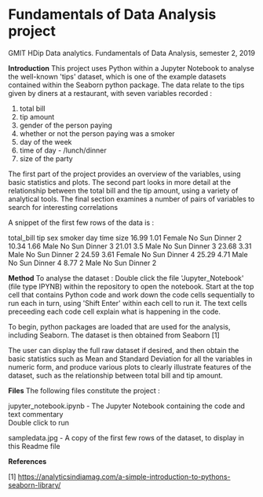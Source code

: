 # Fundamentals of Data Analysis project
GMIT HDip Data analytics. Fundamentals of Data Analysis, semester 2, 2019 

**Introduction**
This project uses Python within a Jupyter Notebook to analyse the well-known 'tips' dataset, which is one of the example datasets contained within the Seaborn python package. The data relate to the tips given by diners at a restaurant, with seven variables recorded : 
1. total bill 
2. tip amount
3. gender of the person paying
4. whether or not the person paying was a smoker
5. day of the week
6. time of day - /lunch/dinner
7. size of the party

The first part of the project provides an overview of the variables, using basic statistics and plots.
The second part looks in more detail at the relationship between the total bill and the tip amount, using a variety of analytical tools.
The final section examines a number of pairs of variables to search for interesting correlations 

A snippet of the first few rows of the data is :  

total_bill	  tip	  sex	    smoker	day	time	size
16.99	        1.01	Female	No	    Sun	Dinner	2
10.34	        1.66	Male	  No	    Sun	Dinner	3
21.01	        3.5	  Male	  No	    Sun	Dinner	3
23.68	        3.31	Male	  No	    Sun	Dinner	2
24.59	        3.61	Female	No	    Sun	Dinner	4
25.29	        4.71	Male	  No	    Sun	Dinner	4
8.77	        2	    Male	  No	    Sun	Dinner	2

**Method**
To analyse the dataset :
Double click the file 'Jupyter_Notebook' (file type IPYNB) within the repository to open the notebook.
Start at the top cell that contains Python code and work down the code cells sequentially to run each in turn, using 'Shift Enter' within each cell to run it. The text cells preceeding each code cell explain what is happening in the code.

To begin, python packages are loaded that are used for the analysis, including Seaborn.
The dataset is then obtained from Seaborn [1]

The user can display the full raw dataset if desired, and then obtain the basic statistics such as Mean and Standard Deviation for all the variables in numeric form, and produce various plots to clearly illustrate features of the dataset, such as the relationship between 
total bill and tip amount.


**Files**
The following files constitute the project :

jupyter_notebook.ipynb -  The Jupyter Notebook containing the code and text commentary  
                          Double click to run

sampledata.jpg         -  A copy of the first few rows of the dataset, to display in this Readme file


**References**

[1] https://analyticsindiamag.com/a-simple-introduction-to-pythons-seaborn-library/


